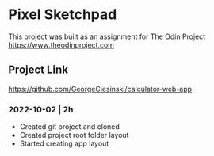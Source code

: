 # Pixel Sketchpad

This project was built as an assignment for The Odin Project
https://www.theodinproject.com

## Project Link
https://github.com/GeorgeCiesinski/calculator-web-app

### 2022-10-02 | 2h

- Created git project and cloned
- Created project root folder layout
- Started creating app layout
